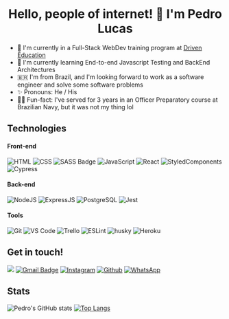 <h1 align="center">Hello, people of internet! 👋  I'm Pedro Lucas</h1>

- 🔭 I'm currently in a Full-Stack WebDev training program at [Driven Education](https://www.driven.com.br/#sobre-nos)
- 🧪 I'm currently learning End-to-end Javascript Testing and BackEnd Architectures
- 🇧🇷 I'm from Brazil, and I'm looking forward to work as a software engineer and solve some software problems
- ✨ Pronouns: He / His 
- 👮‍♀️ Fun-fact: I've served for 3 years in an Officer Preparatory course at Brazilian Navy, but it was not my thing lol

## Technologies 

#### **Front-end**

![HTML](https://img.shields.io/badge/HTML5-E34F26?style=flat-square&logo=html5&logoColor=white) 
![CSS](https://img.shields.io/badge/CSS3-1572B6?style=flat-square&logo=css3&logoColor=white)
![SASS Badge](https://img.shields.io/badge/Sass-CC6699?style=flat-square&logo=sass&logoColor=white)
![JavaScript](https://img.shields.io/badge/JavaScript-F7DF1E?style=flat-square&logo=javascript&logoColor=black)
![React](https://img.shields.io/badge/React-20232A?style=flat-square&logo=react&logoColor=61DAFB)
![StyledComponents](https://img.shields.io/badge/Styled--Components-DB7093?style=flat-square&logo=styled-components&logoColor=white)
![Cypress](https://img.shields.io/badge/Cypress-182534?style=flat-square)

#### **Back-end**

![NodeJS](https://img.shields.io/badge/Node.js-43853D?style=flat-square&logo=node.js&logoColor=white)
![ExpressJS](https://img.shields.io/badge/Express.js-404D59?style=flat-square&logo=express&logoColor=white)
![PostgreSQL](https://img.shields.io/badge/PostgreSQL-316192?style=flat-square&logo=postgresql&logoColor=white)
![Jest](https://img.shields.io/badge/Jest-C21325?style=flat-square&logo=jest&logoColor=white)


#### **Tools**

![Git](https://img.shields.io/badge/Git-F05032?style=flat-square&logo=git&logoColor=white)
![VS Code](http://img.shields.io/badge/VS%20Code-007ACC?style=flat-square&logo=visual-studio-code&logoColor=ffffff)
![Trello](https://img.shields.io/badge/Trello-0079BF?style=flat-square&logo=trello&logoColor=white)
![ESLint](https://img.shields.io/badge/ESLint-7c7ce9?style=flat-square&logo=ESLint)
![husky](https://img.shields.io/badge/Husky-b0b0d5?style=flat-square)
![Heroku](https://img.shields.io/badge/Heroku-430098?style=flat-square&logo=heroku&logoColor=white)

## Get in touch!
[<img src="https://img.shields.io/badge/LinkedIn-0077B5?style=for-the-badge&logo=linkedin&logoColor=white" />](https://www.linkedin.com/in/pina-pedrolucas)
[![Gmail Badge](https://img.shields.io/badge/Gmail-D14836?style=for-the-badge&logo=gmail&logoColor=white)](mailto:pedrolucaspina22@gmail.com)
[![Instagram](https://img.shields.io/badge/Instagram-E4405F?style=for-the-badge&logo=instagram&logoColor=white)](https://www.instagram.com/pedrolpin4/)
[![Github](https://img.shields.io/badge/GitHub-100000?style=for-the-badge&logo=github&logoColor=white)](https://github.com/pedrolpin4)
[![WhatsApp](https://img.shields.io/badge/WhatsApp-25D366?style=for-the-badge&logo=whatsapp&logoColor=white)](https://api.whatsapp.com/send?phone=5521967431453&text=Olá,%20meu%20amigo!)

## Stats

![Pedro's GitHub stats](https://github-readme-stats.vercel.app/api?username=pedrolpin4&show_icons=true&theme=synthwave&count_private=true&hide=stars,issues)
[![Top Langs](https://github-readme-stats.vercel.app/api/top-langs/?username=pedrolpin4&show_icons=true&layout=compact&theme=synthwave&count_private=true&hide=stars,issues)](https://github.com/anuraghazra/github-readme-stats)

